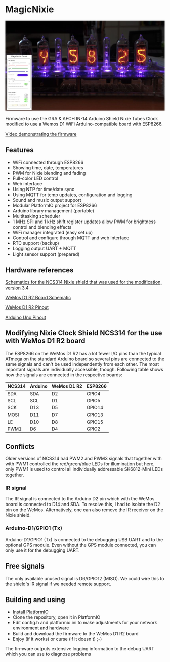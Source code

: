 # MagicNixie
![MagicNixie running on an NCS314 Nixie Clock](MagicNixiePictureSmall.jpg)

Firmware to use the GRA &amp; AFCH IN-14 Arduino Shield Nixie Tubes Clock modified to use a Wemos D1 WiFi Arduino-compatible board with ESP8266.

[Video demonstrating the firmware](https://youtu.be/gqnWdiJaWJw)

## Features
* WiFi connected through ESP8266
* Showing time, date, temperatures
* PWM for Nixie blending and fading
* Full-color LED control
* Web interface
* Using NTP for time/date sync
* Using MQTT for temp updates, configuration and logging
* Sound and music output support
* Modular PlatformIO project for ESP8266
* Arduino library management (portable)
* Multitasking scheduler
* 1 MHz SPI and 1 kHz shift register updates allow PWM for brightness control and blending effects
* WiFi manager integrated (easy set up)
* Control and configure through MQTT and web interface
* RTC support (backup)
* Logging output UART + MQTT
* Light sensor support (prepared)

## Hardware references
[Schematics for the NCS314 Nixie shield that was used for the modification, version 3.4](http://gra-afch.com/content/uploads/2020/12/Scheme-Shield-NCS314-6-v3.4.pdf)

[WeMos D1 R2 Board Schematic](https://www.openhacks.com/uploadsproductos/wemos-d1-r2-schematic.pdf)

[WeMos D1 R2 Pinout](https://www.elkim.no/wp-content/uploads/2021/06/PINOUT0G-00005444WIFI-D1R2-ESP8266.pdf)

[Arduino Uno Pinout](https://diyi0t.com/wp-content/uploads/2019/08/Arduino-Uno-Pinout-1.png)

## Modifying Nixie Clock Shield NCS314 for the use with WeMos D1 R2 board
The ESP8266 on the WeMos D1 R2 has a lot fewer I/O pins than the typical ATmega on the standard Arduino board so several pins are connected to the same signals and can't be used independently from each other. The most important signals are individually accessible, though. Following table shows how the signals are connected in the respective boards:

|NCS314|Arduino|WeMos D1 R2|ESP8266|
|------|-------|-----------|-------|
|SDA   |SDA    |D2         |GPIO4  |
|SCL   |SCL    |D1         |GPIO5  |
|SCK   |D13    |D5         |GPIO14 |
|MOSI  |D11    |D7         |GPIO13 |
|LE    |D10    |D8         |GPIO15 |
|PWM1  |D6     |D4         |GPIO2  |

## Conflicts
Older versions of NCS314 had PWM2 and PWM3 signals that together with with PWM1 controlled the red/green/blue LEDs for illumination but here, only PWM1 is used to control all individually addressable SK6812-Mini LEDs together.
### IR signal
The IR signal is connected to the Arduino D2 pin which with the WeMos board is connected to D14 and SDA. To resolve this, I had to isolate the D2 pin on the WeMos. Alternatively, one can also remove the IR receiver on the Nixie shield.
### Arduino-D1/GPIO1 (Tx)
Arduino-D1/GPIO1 (Tx) is connected to the debugging USB UART and to the optional GPS module. Even without the GPS module connected, you can only use it for the debugging UART.

## Free signals
The only available unused signal is D6/GPIO12 (MISO). We could wire this to the shield's IR signal if we needed remote support.

## Building and using
* [Install PlatformIO](https://platformio.org/install)
* Clone the repository, open it in PlatformIO
* Edit config.h and platformio.ini to make adjustments for your network environment and hardware
* Build and download the firmware to the WeMos D1 R2 board
* Enjoy (if it works) or curse (if it doesn't) ;-)

The firmware outputs extensive logging information to the debug UART which you can use to diagnose problems
